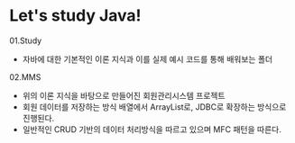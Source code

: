 # Let's study Java!
01.Study <br/>
- 자바에 대한 기본적인 이론 지식과 이를 실제 예시 코드를 통해 배워보는 폴더 <br/>

02.MMS <br/>
- 위의 이론 지식을 바탕으로 만들어진 회원관리시스템 프로젝트 <br/>
- 회원 데이터를 저장하는 방식 배열에서 ArrayList로, JDBC로 확장하는 방식으로 진행된다. <br/>
- 일반적인 CRUD 기반의 데이터 처리방식을 따르고 있으며 MFC 패턴을 따른다. <br/>
